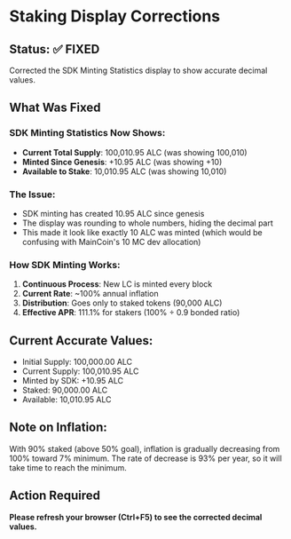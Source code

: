 # Staking Display Corrections

## Status: ✅ FIXED

Corrected the SDK Minting Statistics display to show accurate decimal values.

## What Was Fixed

### SDK Minting Statistics Now Shows:
- **Current Total Supply**: 100,010.95 ALC (was showing 100,010)
- **Minted Since Genesis**: +10.95 ALC (was showing +10)
- **Available to Stake**: 10,010.95 ALC (was showing 10,010)

### The Issue:
- SDK minting has created 10.95 ALC since genesis
- The display was rounding to whole numbers, hiding the decimal part
- This made it look like exactly 10 ALC was minted (which would be confusing with MainCoin's 10 MC dev allocation)

### How SDK Minting Works:
1. **Continuous Process**: New LC is minted every block
2. **Current Rate**: ~100% annual inflation
3. **Distribution**: Goes only to staked tokens (90,000 ALC)
4. **Effective APR**: 111.1% for stakers (100% ÷ 0.9 bonded ratio)

## Current Accurate Values:
- Initial Supply: 100,000.00 ALC
- Current Supply: 100,010.95 ALC
- Minted by SDK: +10.95 ALC
- Staked: 90,000.00 ALC
- Available: 10,010.95 ALC

## Note on Inflation:
With 90% staked (above 50% goal), inflation is gradually decreasing from 100% toward 7% minimum. The rate of decrease is 93% per year, so it will take time to reach the minimum.

## Action Required

**Please refresh your browser (Ctrl+F5) to see the corrected decimal values.**